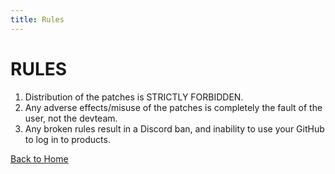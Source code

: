 ```yaml
---
title: Rules
---
```


# RULES

1. Distribution of the patches is STRICTLY FORBIDDEN.
2. Any adverse effects/misuse of the patches is completely the fault of the user, not the devteam.
3. Any broken rules result in a Discord ban, and inability to use your GitHub to log in to products.

[Back to Home](/)
